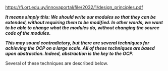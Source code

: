 https://fi.ort.edu.uy/innovaportal/file/2032/1/design_principles.pdf

***It means simply this: We should write our modules so that they can be extended, without requiring them to be modified. In other words, we want to be able to change what the modules do, without changing the source code of the modules.***

***This may sound contradictory, but there are several techniques for achieving the OCP on a large scale. All of these techniques are based upon abstraction. Indeed, abstraction is the key to the OCP.*** 

Several of these techniques are described below.


